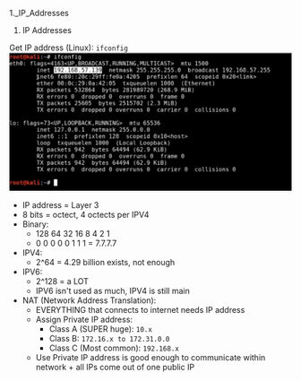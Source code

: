 1._IP_Addresses

1. IP Addresses

Get IP address (Linux): `ifconfig`
![Screen Shot 2020-04-06 at 12.29.43 PM-07.00.png](../../../_resources/2f4c8a3ce99f49e8b52ce9073b1e003a.png)
- IP address = Layer 3
- 8 bits = octect, 4 octects per IPV4
- Binary:
	- 128 64 32 16 8 4 2 1
	-  0  0  0  0  0 1 1 1 = 7.7.7.7
- IPV4:
	- 2^64 = 4.29 billion exists, not enough
- IPV6:
	- 2^128 = a LOT
	- IPV6 isn't used as much, IPV4 is still main
- NAT (Network Address Translation):
	- EVERYTHING that connects to internet needs IP address
	- Assign Private IP address:
		- Class A (SUPER huge): `10.x`
		- Class B: `172.16.x to 172.31.0.0`
		- Class C (Most common): `192.168.x`
	- Use Private IP address is good enough to communicate within network + all IPs come out of one public IP